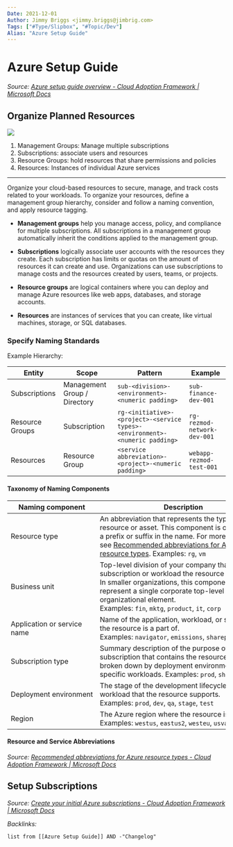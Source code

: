 ```yaml
---
Date: 2021-12-01
Author: Jimmy Briggs <jimmy.briggs@jimbrig.com>
Tags: ["#Type/Slipbox", "#Topic/Dev"]
Alias: "Azure Setup Guide"
---
```


# Azure Setup Guide

*Source: [Azure setup guide overview - Cloud Adoption Framework | Microsoft Docs](https://docs.microsoft.com/en-us/azure/cloud-adoption-framework/ready/azure-setup-guide/)*


## Organize Planned Resources

![](https://docs.microsoft.com/en-us/azure/cloud-adoption-framework/ready/azure-setup-guide/media/organize-resources/scope-levels.png)


1. Management Groups: Manage multiple subscriptions
2. Subscriptions: associate users and resources
3. Resource Groups: hold resources that share permissions and policies
4. Resources: Instances of individual Azure services

***

Organize your cloud-based resources to secure, manage, and track costs related to your workloads. To organize your resources, define a management group hierarchy, consider and follow a naming convention, and apply resource tagging.

-   **Management groups** help you manage access, policy, and compliance for multiple subscriptions. All subscriptions in a management group automatically inherit the conditions applied to the management group.
    
-   **Subscriptions** logically associate user accounts with the resources they create. Each subscription has limits or quotas on the amount of resources it can create and use. Organizations can use subscriptions to manage costs and the resources created by users, teams, or projects.
    
-   **Resource groups** are logical containers where you can deploy and manage Azure resources like web apps, databases, and storage accounts.
    
-   **Resources** are instances of services that you can create, like virtual machines, storage, or SQL databases.


### Specify Naming Standards

Example Hierarchy:

| Entity          | Scope                        | Pattern                                                                                 | Example                     |
| --------------- | ---------------------------- | --------------------------------------------------------------------------------------- | --------------------------- |
| Subscriptions   | Management Group / Directory | `sub-<division>-<environment>-<numeric padding>`                                        | `sub-finance-dev-001`       |
| Resource Groups | Subscription                 | `rg-<initiative>-<project>-<service types>-<environment>-<numeric padding>` | `rg-rezmod-network-dev-001` |
| Resources       | Resource Group               | `<service abbreviation>-<project>-<numeric padding>`                                    | `webapp-rezmod-test-001`    |

#### Taxonomy of Naming Components

| Naming component            | Description                                                                                                                                                                                                                                                                                                                                                  |
| --------------------------- | ------------------------------------------------------------------------------------------------------------------------------------------------------------------------------------------------------------------------------------------------------------------------------------------------------------------------------------------------------------ |
| Resource type               | An abbreviation that represents the type of Azure resource or asset. This component is often used as a prefix or suffix in the name. For more information, see [Recommended abbreviations for Azure resource types](https://docs.microsoft.com/en-us/azure/cloud-adoption-framework/ready/azure-best-practices/resource-abbreviations). Examples: `rg`, `vm` |
| Business unit               | Top-level division of your company that owns the subscription or workload the resource belongs to. In smaller organizations, this component might represent a single corporate top-level organizational element. Examples: `fin`, `mktg`, `product`, `it`, `corp`                                                                                            |
| Application or service name | Name of the application, workload, or service that the resource is a part of. Examples: `navigator`, `emissions`, `sharepoint`, `hadoop`                                                                                                                                                                                                                     |
| Subscription type           | Summary description of the purpose of the subscription that contains the resource. Often broken down by deployment environment type or specific workloads. Examples: `prod`, `shared`, `client`                                                                                                                                                              |
| Deployment environment      | The stage of the development lifecycle for the workload that the resource supports. Examples: `prod`, `dev`, `qa`, `stage`, `test`                                                                                                                                                                                                                           |
| Region                      | The Azure region where the resource is deployed. Examples: `westus`, `eastus2`, `westeu`, `usva`, `ustx`                                                                                                                                                                                                                                                     |


#### Resource and Service Abbreviations

*Source: [Recommended abbreviations for Azure resource types - Cloud Adoption Framework | Microsoft Docs](https://docs.microsoft.com/en-us/azure/cloud-adoption-framework/ready/azure-best-practices/resource-abbreviations)*





## Setup Subscriptions

*Source: [Create your initial Azure subscriptions - Cloud Adoption Framework | Microsoft Docs](https://docs.microsoft.com/en-us/azure/cloud-adoption-framework/ready/azure-best-practices/initial-subscriptions)*






*Backlinks:*

```dataview
list from [[Azure Setup Guide]] AND -"Changelog"
```